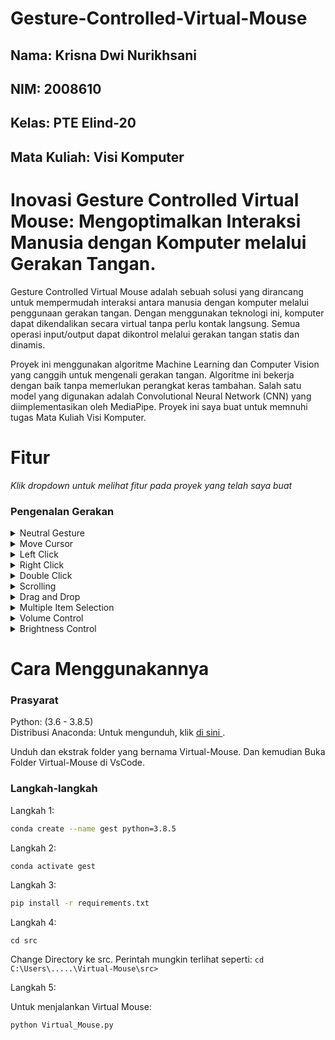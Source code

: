 # Gesture-Controlled-Virtual-Mouse
## Nama: Krisna Dwi Nurikhsani
## NIM: 2008610
## Kelas: PTE Elind-20
## Mata Kuliah: Visi Komputer

# Inovasi Gesture Controlled Virtual Mouse: Mengoptimalkan Interaksi Manusia dengan Komputer melalui Gerakan Tangan. 
Gesture Controlled Virtual Mouse adalah sebuah solusi yang dirancang untuk mempermudah interaksi antara manusia dengan komputer melalui penggunaan gerakan tangan. Dengan menggunakan teknologi ini, komputer dapat dikendalikan secara virtual tanpa perlu kontak langsung. Semua operasi input/output dapat dikontrol melalui gerakan tangan statis dan dinamis.

Proyek ini menggunakan algoritme Machine Learning dan Computer Vision yang canggih untuk mengenali gerakan tangan. Algoritme ini bekerja dengan baik tanpa memerlukan perangkat keras tambahan. Salah satu model yang digunakan adalah Convolutional Neural Network (CNN) yang diimplementasikan oleh MediaPipe. Proyek ini saya buat untuk memnuhi tugas Mata Kuliah Visi Komputer.

# Fitur
_Klik dropdown untuk melihat fitur pada proyek yang telah saya buat_ <br>

### Pengenalan Gerakan
<details>
<summary>Neutral Gesture</summary>
 <figure>
  <img src="https://github.com/xenon-19/Gesture_Controller/blob/9be82cfc75aa4c04fff0e12dd4de853f9d83a101/demo_media/palm.gif" alt="Palm" width="711" height="400"><br>
  <figcaption>Neutral Gesture. Used to halt/stop execution of current gesture.</figcaption>
</figure>
</details>
 

<details>
<summary>Move Cursor</summary>
  <img src="https://github.com/xenon-19/Gesture_Controller/blob/e20edfb1f368ffa600d96bd91031942ec97cb2ab/demo_media/move%20mouse.gif" alt="Move Cursor" width="711" height="400"><br>
  <figcaption>Cursor is assigned to the midpoint of index and middle fingertips. This gesture moves the cursor to the desired location. Speed of the cursor movement is proportional to the speed of hand.</figcaption>
</details>

<details>
<summary>Left Click</summary>
<img src="https://github.com/xenon-19/Gesture_Controller/blob/9be82cfc75aa4c04fff0e12dd4de853f9d83a101/demo_media/left%20click.gif" alt="Left Click" width="711" height="400"><br>
 <figcaption>Gesture for single left click</figcaption>
</details>

<details>
<summary>Right Click</summary>
<img src="https://github.com/xenon-19/Gesture_Controller/blob/9be82cfc75aa4c04fff0e12dd4de853f9d83a101/demo_media/right%20click.gif" alt="Right Click" width="711" height="400"><br>
 <figcaption>Gesture for single right click</figcaption>
</details>

<details>
<summary>Double Click</summary>
<img src="https://github.com/xenon-19/Gesture_Controller/blob/9be82cfc75aa4c04fff0e12dd4de853f9d83a101/demo_media/double%20click.gif" alt="Double Click" width="711" height="400"><br>
 <figcaption>Gesture for double click</figcaption>
</details>

<details>
<summary>Scrolling</summary>
<img src="https://github.com/xenon-19/Gesture_Controller/blob/9be82cfc75aa4c04fff0e12dd4de853f9d83a101/demo_media/Scrolling.gif" alt="Scrolling" width="711" height="400"><br>
 <figcaption>Dynamic Gestures for horizontal and vertical scroll. The speed of scroll is proportional to the distance moved by pinch gesture from start point. Vertical and Horizontal scrolls are controlled by vertical and horizontal pinch movements respectively.</figcaption>
</details>

<details>
<summary>Drag and Drop</summary>
<img src="https://github.com/xenon-19/Gesture_Controller/blob/9be82cfc75aa4c04fff0e12dd4de853f9d83a101/demo_media/drag%20and%20drop.gif" alt="Drag and Drop" width="711" height="400"><br>
 <figcaption>Gesture for drag and drop functionality. Can be used to move/tranfer files from one directory to other.</figcaption>
</details>

<details>
<summary>Multiple Item Selection</summary>
<img src="https://github.com/xenon-19/Gesture_Controller/blob/9be82cfc75aa4c04fff0e12dd4de853f9d83a101/demo_media/multiple%20item%20selection.gif" alt="Multiple Item Selection" width="711" height="400"><br>
 <figcaption>Gesture to select multiple items</figcaption>
</details>

<details>
<summary>Volume Control</summary>
<img src="https://github.com/xenon-19/Gesture_Controller/blob/9be82cfc75aa4c04fff0e12dd4de853f9d83a101/demo_media/Volume%20control.gif" alt="Volume Control" width="711" height="400"><br>
 <figcaption>Dynamic Gestures for Volume control. The rate of increase/decrease of volume is proportional to the distance moved by pinch gesture from start point. </figcaption>
</details>

<details>
<summary>Brightness Control</summary>
<img src="https://github.com/xenon-19/Gesture_Controller/blob/9be82cfc75aa4c04fff0e12dd4de853f9d83a101/demo_media/Brigntness%20Control.gif" alt="Brightness Control" width="711" height="400"><br>
 <figcaption>Dynamic Gestures for Brightness control. The rate of increase/decrease of brightness is proportional to the distance moved by pinch gesture from start point. </figcaption>
</details>

# Cara Menggunakannya
### Prasyarat

Python: (3.6 - 3.8.5)<br>
Distribusi Anaconda: Untuk mengunduh, klik [ di sini ](https://www.anaconda.com/products/individual).

Unduh dan ekstrak folder yang bernama Virtual-Mouse.
Dan kemudian Buka Folder Virtual-Mouse di VsCode.

### Langkah-langkah

  Langkah 1:
  ```bash
  conda create --name gest python=3.8.5
  ```
  
  Langkah 2:
  ```bash
  conda activate gest
  ```
  
  Langkah 3:  
  ```bash
  pip install -r requirements.txt
  ```
  
  Langkah 4:
  ```
  cd src
  ```
  Change Directory ke src. Perintah mungkin terlihat seperti: `cd C:\Users\.....\Virtual-Mouse\src>`
  
  
  Langkah 5:
  
  Untuk menjalankan Virtual Mouse:
  ```bash 
  python Virtual_Mouse.py
  ```

